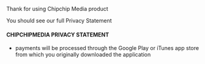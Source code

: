Thank for using Chipchip Media product

You should see our full Privacy Statement 

#### CHIPCHIPMEDIA PRIVACY STATEMENT

* payments will be processed through the Google Play or iTunes app store from which you originally downloaded the application
